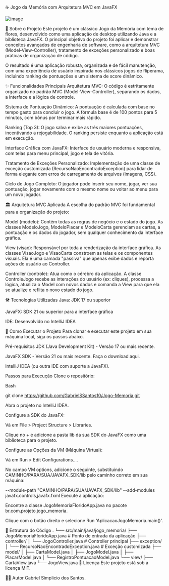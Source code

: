 ☕ Jogo da Memória com Arquitetura MVC em JavaFX

![image](https://github.com/user-attachments/assets/9a0965f6-0ff1-4739-82d5-53bd78c4ea36)

📝 Sobre o Projeto
Este projeto é um clássico Jogo da Memória com tema de flores, desenvolvido como uma aplicação de desktop utilizando Java e a biblioteca JavaFX. O principal objetivo do projeto foi aplicar e demonstrar conceitos avançados de engenharia de software, como a arquitetura MVC (Model-View-Controller), tratamento de exceções personalizado e boas práticas de organização de código.

O resultado é uma aplicação robusta, organizada e de fácil manutenção, com uma experiência de usuário inspirada nos clássicos jogos de fliperama, incluindo ranking de pontuações e um sistema de score dinâmico.

✨ Funcionalidades Principais
Arquitetura MVC: O código é estritamente organizado no padrão MVC (Model-View-Controller), separando os dados, a interface e a lógica de controle.

Sistema de Pontuação Dinâmico: A pontuação é calculada com base no tempo gasto para concluir o jogo. A fórmula base é de 100 pontos para 5 minutos, com bônus por terminar mais rápido.

Ranking (Top 3): O jogo salva e exibe as três maiores pontuações, incentivando a rejogabilidade. O ranking persiste enquanto a aplicação está em execução.

Interface Gráfica com JavaFX: Interface de usuário moderna e responsiva, com telas para menu principal, jogo e tela de vitória.

Tratamento de Exceções Personalizado: Implementação de uma classe de exceção customizada (RecursoNaoEncontradoException) para lidar de forma elegante com erros de carregamento de arquivos (imagens, CSS).

Ciclo de Jogo Completo: O jogador pode inserir seu nome, jogar, ver sua pontuação, jogar novamente com o mesmo nome ou voltar ao menu para um novo jogador.

🏛️ Arquitetura MVC Aplicada
A escolha do padrão MVC foi fundamental para a organização do projeto:

Model (modelo): Contém todas as regras de negócio e o estado do jogo. As classes ModeloJogo, ModeloPlacar e ModeloCarta gerenciam as cartas, a pontuação e os dados do jogador, sem qualquer conhecimento da interface gráfica.

View (visao): Responsável por toda a renderização da interface gráfica. As classes VisaoJogo e VisaoCarta constroem as telas e os componentes visuais. Ela é uma camada "passiva" que apenas exibe dados e reporta ações do usuário ao Controller.

Controller (controle): Atua como o cérebro da aplicação. A classe ControleJogo recebe as interações do usuário (ex: cliques), processa a lógica, atualiza o Model com novos dados e comanda a View para que ela se atualize e reflita o novo estado do jogo.

🛠️ Tecnologias Utilizadas
Java: JDK 17 ou superior

JavaFX: SDK 21 ou superior para a interface gráfica

IDE: Desenvolvido no IntelliJ IDEA

🚀 Como Executar o Projeto
Para clonar e executar este projeto em sua máquina local, siga os passos abaixo.

Pré-requisitos
JDK (Java Development Kit) - Versão 17 ou mais recente.

JavaFX SDK - Versão 21 ou mais recente. Faça o download aqui.

IntelliJ IDEA (ou outra IDE com suporte a JavaFX).

Passos para Execução
Clone o repositório:

Bash

git clone https://github.com/GabrielSSantos10/Jogo-Memoria.git

Abra o projeto no IntelliJ IDEA.

Configure a SDK do JavaFX:

Vá em File > Project Structure > Libraries.

Clique no + e adicione a pasta lib da sua SDK do JavaFX como uma biblioteca para o projeto.

Configure as Opções da VM (Máquina Virtual):

Vá em Run > Edit Configurations....

No campo VM options, adicione o seguinte, substituindo CAMINHO/PARA/SUA/JAVAFX_SDK/lib pelo caminho correto em sua máquina:

--module-path "CAMINHO/PARA/SUA/JAVAFX_SDK/lib" --add-modules javafx.controls,javafx.fxml
Execute a aplicação:

Encontre a classe JogoMemoriaFloridoApp.java no pacote br.com.projeto.jogo_memoria.

Clique com o botão direito e selecione Run 'AplicacaoJogoMemoria.main()'.

📁 Estrutura do Código
.
└── src/main/java/jogo_memoria/
    ├── JogoMemoriaFloridoApp.java     # Ponto de entrada da aplicação
    ├── controller/
    │   └── JogoController.java         # Controller principal
    ├── exception/
    │   └── RecursoNaoEncontradoException.java # Exceção customizada
    ├── model/
    │   ├── CartaModel.java
    │   ├── JogoModel.java
    │   ├── PlacarModel.java
    │   └── RegistroPontuacaoModel.java
    └── view/
        ├── CartaView.java
        └── JogoView.java
📜 Licença
Este projeto está sob a licença MIT.

👨‍💻 Autor
Gabriel Simplicio dos Santos.
